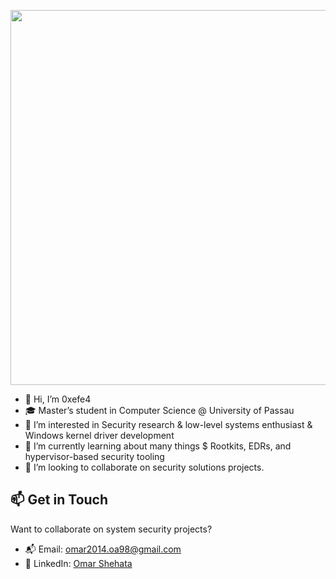 <p align="center">
  <img src="./tenor.gif" width="600"/>
</p>

- 👋 Hi, I’m 0xefe4
- 🎓 Master’s student in Computer Science @ University of Passau
- 👀 I’m interested in Security research & low-level systems enthusiast & Windows kernel driver development
- 🌱 I’m currently learning about many things $ Rootkits, EDRs, and hypervisor-based security tooling
- 💞️ I’m looking to collaborate on security solutions projects.

## 📫 Get in Touch
Want to collaborate on system security projects?

- 📬 Email: [omar2014.oa98@gmail.com](mailto:omar2014.oa98@gmail.com)  
- 💼 LinkedIn: [Omar Shehata](https://linkedin.com/in/efe4)  

